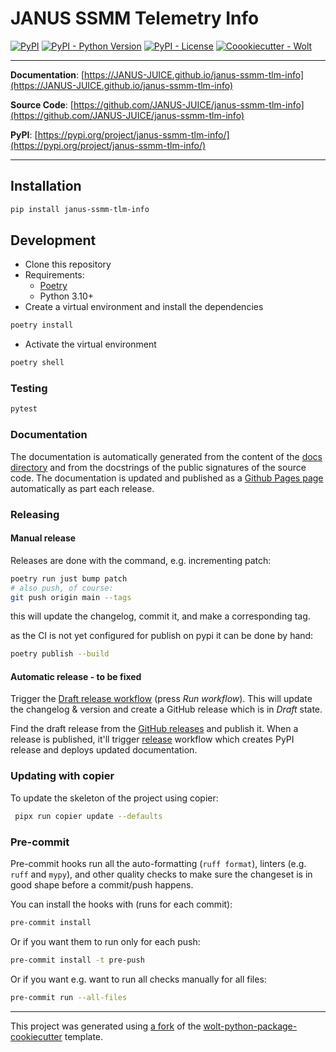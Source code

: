 # JANUS SSMM Telemetry Info

[![PyPI](https://img.shields.io/pypi/v/janus-ssmm-tlm-info?style=flat-square)](https://pypi.python.org/pypi/janus-ssmm-tlm-info/)
[![PyPI - Python Version](https://img.shields.io/pypi/pyversions/janus-ssmm-tlm-info?style=flat-square)](https://pypi.python.org/pypi/janus-ssmm-tlm-info/)
[![PyPI - License](https://img.shields.io/pypi/l/janus-ssmm-tlm-info?style=flat-square)](https://pypi.python.org/pypi/janus-ssmm-tlm-info/)
[![Coookiecutter - Wolt](https://img.shields.io/badge/cookiecutter-Wolt-00c2e8?style=flat-square&logo=cookiecutter&logoColor=D4AA00&link=https://github.com/woltapp/wolt-python-package-cookiecutter)](https://github.com/woltapp/wolt-python-package-cookiecutter)


---

**Documentation**: [https://JANUS-JUICE.github.io/janus-ssmm-tlm-info](https://JANUS-JUICE.github.io/janus-ssmm-tlm-info)

**Source Code**: [https://github.com/JANUS-JUICE/janus-ssmm-tlm-info](https://github.com/JANUS-JUICE/janus-ssmm-tlm-info)

**PyPI**: [https://pypi.org/project/janus-ssmm-tlm-info/](https://pypi.org/project/janus-ssmm-tlm-info/)

---



## Installation

```sh
pip install janus-ssmm-tlm-info
```

## Development

* Clone this repository
* Requirements:
  * [Poetry](https://python-poetry.org/)
  * Python 3.10+
* Create a virtual environment and install the dependencies

```sh
poetry install
```

* Activate the virtual environment

```sh
poetry shell
```

### Testing

```sh
pytest
```

### Documentation

The documentation is automatically generated from the content of the [docs directory](https://github.com/JANUS-JUICE/janus-ssmm-tlm-info/tree/master/docs) and from the docstrings
 of the public signatures of the source code. The documentation is updated and published as a [Github Pages page](https://pages.github.com/) automatically as part each release.



### Releasing

#### Manual release

Releases are done with the command, e.g. incrementing patch:

```bash
poetry run just bump patch
# also push, of course:
git push origin main --tags
```

this will update the changelog, commit it, and make a corresponding tag.

as the CI is not yet configured for publish on pypi it can be done by hand:

```bash
poetry publish --build
```
#### Automatic release - to be fixed


Trigger the [Draft release workflow](https://github.com/JANUS-JUICE/janus-ssmm-tlm-info/actions/workflows/draft_release.yml)
(press _Run workflow_). This will update the changelog & version and create a GitHub release which is in _Draft_ state.

Find the draft release from the
[GitHub releases](https://github.com/JANUS-JUICE/janus-ssmm-tlm-info/releases) and publish it. When
 a release is published, it'll trigger [release](https://github.com/JANUS-JUICE/janus-ssmm-tlm-info/blob/master/.github/workflows/release.yml) workflow which creates PyPI
 release and deploys updated documentation.

### Updating with copier

To update the skeleton of the project using copier:
```sh
 pipx run copier update --defaults
```

### Pre-commit

Pre-commit hooks run all the auto-formatting (`ruff format`), linters (e.g. `ruff` and `mypy`), and other quality
 checks to make sure the changeset is in good shape before a commit/push happens.

You can install the hooks with (runs for each commit):

```sh
pre-commit install
```

Or if you want them to run only for each push:

```sh
pre-commit install -t pre-push
```

Or if you want e.g. want to run all checks manually for all files:

```sh
pre-commit run --all-files
```

---

This project was generated using [a fork](https://github.com/luca-penasa/wolt-python-package-cookiecutter) of the [wolt-python-package-cookiecutter](https://github.com/woltapp/wolt-python-package-cookiecutter) template.
